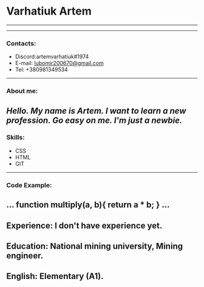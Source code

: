 # **Varhatiuk Artem**
---

***

### Contacts:
+ Discord:artemvarhatiuk#1974
+ E-mail: lubomir200670@gmail.com
+ Tel: +380981349534
---

### About me:

_Hello. My name is Artem. I want to learn a new profession. Go easy on me. I'm just a newbie._
---

### Skills:
+ CSS
+ HTML
+ GIT
---

### Code Example:
...
function multiply(a, b){
  return a * b; 
}
...
---

Experience:
I don't have experience yet.
---

Education:
National mining university, Mining engineer.
---

English:
Elementary (A1).
---


